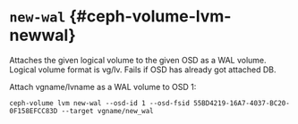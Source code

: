 # `new-wal` {#ceph-volume-lvm-newwal}

Attaches the given logical volume to the given OSD as a WAL volume.
Logical volume format is vg/lv. Fails if OSD has already got attached
DB.

Attach vgname/lvname as a WAL volume to OSD 1:

    ceph-volume lvm new-wal --osd-id 1 --osd-fsid 55BD4219-16A7-4037-BC20-0F158EFCC83D --target vgname/new_wal

